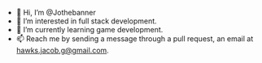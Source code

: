 - 👋 Hi, I’m @Jothebanner
- 👀 I’m interested in full stack development.
- 🌱 I’m currently learning game development.
- 📫 Reach me by sending a message through a pull request, an email at hawks.jacob.g@gmail.com.

<!---
Jothebanner/Jothebanner is a ✨ special ✨ repository because its `README.md` (this file) appears on your GitHub profile.
You can click the Preview link to take a look at your changes.
--->
